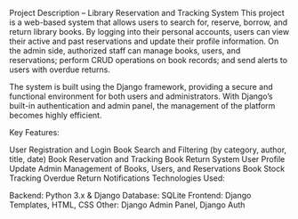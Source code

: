 Project Description – Library Reservation and Tracking System
This project is a web-based system that allows users to search for, reserve, borrow, and return library books. By logging into their personal accounts, users can view their active and past reservations and update their profile information. On the admin side, authorized staff can manage books, users, and reservations; perform CRUD operations on book records; and send alerts to users with overdue returns.

The system is built using the Django framework, providing a secure and functional environment for both users and administrators. With Django’s built-in authentication and admin panel, the management of the platform becomes highly efficient.

Key Features:

User Registration and Login
Book Search and Filtering (by category, author, title, date)
Book Reservation and Tracking
Book Return System
User Profile Update
Admin Management of Books, Users, and Reservations
Book Stock Tracking
Overdue Return Notifications
Technologies Used:

Backend: Python 3.x & Django
Database: SQLite
Frontend: Django Templates, HTML, CSS
Other: Django Admin Panel, Django Auth
